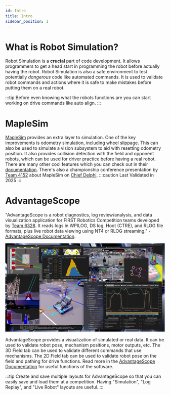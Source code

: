 ```yaml
---
id: Intro
title: Intro
sidebar_position: 1
---
```


# What is Robot Simulation?
Robot Simulation is a **crucial** part of code development. It allows programmers to get a head start in programming the robot before actually having the robot. Robot Simulation is also a safe environment to test potentially *dangerous* code like automated commands. It is used to validate robot commands and actions where it is safe to make mistakes before putting them on a real robot.

:::tip
Before even knowing what the robots functions are you can start working on drive commands like auto align.
:::

# MapleSim
[MapleSim](https://shenzhen-robotics-alliance.github.io/maple-sim/) provides an extra layer to simulation. One of the key improvements is odometry simulation, including wheel slippage. This can also be used to simulate a vision subsystem to aid with resetting odometry position. It also provides collision detection with the field and opponent robots, which can be used for driver practice before having a real robot. There are many other cool features which you can check out in their [documentation](https://shenzhen-robotics-alliance.github.io/maple-sim/). There's also a championship conference presentation by [Team 4152](https://www.thebluealliance.com/team/4152) about MapleSim on [Chief Delphi](https://www.chiefdelphi.com/t/maple-sim-conference-team-4152-slides-and-video-release/500585).
:::caution
Last Validated in 2025
:::

# AdvantageScope
"AdvantageScope is a robot diagnostics, log review/analysis, and data visualization application for FIRST Robotics Competition teams developed by [Team 6328](https://www.littletonrobotics.org/). It reads logs in WPILOG, DS log, Hoot (CTRE), and RLOG file formats, plus live robot data viewing using NT4 or RLOG streaming." - [AdvantageScope Documentation](https://docs.advantagescope.org/).

![Advantage Scope](./../../static/img/AdvantageScopeShowcase.png)

AdvantageScope provides a visualization of simulated or real data. It can be used to validate robot pose, mechanism positions, motor outputs, etc. The 3D Field tab can be used to validate different commands that use mechanisms. The 2D Field tab can be used to validate robot pose on the field and pathing for drive functions. Read more in the [AdvantageScope Documentation](https://docs.advantagescope.org/) for useful functions of the software.

:::tip
Create and save multiple layouts for AdvantageScope so that you can easily save and load them at a competition. Having "Simulation", "Log Replay", and "Live Robot" layouts are useful. 
:::